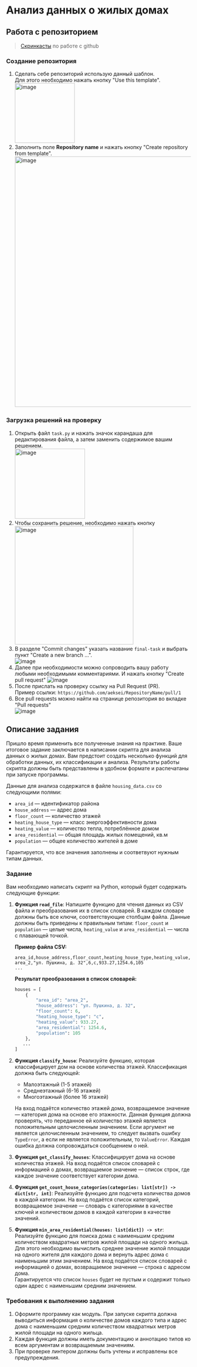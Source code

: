 # Анализ данных о жилых домах

## Работа с репозиторием
> [Скринкасты](https://youtube.com/playlist?list=PLbQ9NRKEG-c0vHKOmTHOxq0MqpK1ONNjt) по работе с github

### Создание репозитория
1. Сделать себе репозиторий использую данный шаблон.  
  Для этого необходимо нажать кнопку "Use this template".  
    <img width="163" alt="image" src="https://user-images.githubusercontent.com/14962819/194048820-c2f9941d-29f6-4d35-b6a8-7060de43111d.png">
1. Заполнить поле **Repository name** и нажать кнопку "Create repository from template".  
    <img width="683" alt="image" src="https://user-images.githubusercontent.com/14962819/194052658-23c1ecb3-6ca8-4130-87f1-64aa565df1e9.png">

### Загрузка решений на проверку
1. Открыть файл `task.py` и нажать значок карандаша для редактирования файла, а затем заменить содержимое вашим решением.  
     <img width="191" alt="image" src="https://github.com/aeksei-courses/python-urban-basic-final-task/assets/14962819/9cb941ca-ff4f-422a-b006-7df388820163">
1. Чтобы сохранить решение, необходимо нажать кнопку  
      <img width="323" alt="image" src="https://github.com/aeksei-courses/python-urban-basic-final-task/assets/14962819/e4b2ddb2-f3f5-4eed-b03f-1f2f7526fb35">
1. В разделе "Commit changes" указать название `final-task` и выбрать пункт "Create a new branch ...".     
    ![image](https://user-images.githubusercontent.com/14962819/194061021-9db55d14-5b92-42d9-97b8-57827bcf0b7f.png)
1. Далее при необходимости можно сопроводить вашу работу любыми необходимыми комментариями. И нажать кнопку "Create pull request"
    ![image](https://user-images.githubusercontent.com/14962819/194061318-278b9e6e-550b-47bf-893b-229325c7ad5a.png)
1. После прислать на проверку ссылку на Pull Request (PR).  
    Пример ссылки: `https://github.com/aeksei/RepositoryName/pull/1`
1. Все pull requests можно найти на странице репозитория во вкладке "Pull requests"  
    ![image](https://user-images.githubusercontent.com/14962819/194062365-4434ab16-7735-496d-8fe9-f0074e0a9eda.png)


## Описание задания
Пришло время применить все полученные знания на практике. Ваше итоговое задание заключается в написании скрипта для анализа данных о жилых домах. Вам предстоит создать несколько функций для обработки данных, их классификации и анализа. Результаты работы скрипта должны быть представлены в удобном формате и распечатаны при запуске программы.

Данные для анализа содержатся в файле `housing_data.csv` со следующими полями:
- `area_id` — идентификатор района
- `house_address` — адрес дома
- `floor_count` — количество этажей
- `heating_house_type` — класс энергоэффективности дома
- `heating_value` — количество тепла, потреблённое домом
- `area_residential` — общая площадь жилых помещений, кв.м
- `population` — общее количество жителей в доме

Гарантируется, что все значения заполнены и соответвуют нужным типам данных.

### Задание

Вам необходимо написать скрипт на Python, который будет содержать следующие функции:

1. **Функция `read_file`**:
   Напишите функцию для чтения данных из CSV файла и преобразования их в список словарей. В каждом словаре должны быть все ключи, соответствующие столбцам файла. Данные должны быть приведены к правильным типам: `floor_count` и `population` — целые числа, `heating_value` и `area_residential` — числа с плавающей точкой.

   **Пример файла CSV:**
   ```
   area_id,house_address,floor_count,heating_house_type,heating_value,area_residential,population
   area_2,"ул. Пушкина, д. 32",6,c,933.27,1254.6,105
   ...
   ```

   **Результат преобразования в список словарей:**
   ```python
   houses = [
       {
           "area_id": "area_2",
           "house_address": "ул. Пушкина, д. 32",
           "floor_count": 6,
           "heating_house_type": "c",
           "heating_value": 933.27,
           "area_residential": 1254.6,
           "population": 105
       },
      ...
   ]
   ```

2. **Функция `classify_house`**:
   Реализуйте функцию, которая классифицирует дом на основе количества этажей. Классификация должна быть следующей:
   - Малоэтажный (1-5 этажей)
   - Среднеэтажный (6-16 этажей)
   - Многоэтажный (более 16 этажей)
   
   На вход подаётся количество этажей дома, возвращаемое значение — категория дома на основе его этажности.
   Данная функция должна проверять, что переданное ей количество этажей является положительным целочисленным значением. Если аргумент не является целочисленным значением, то следует вызвать ошибку `TypeError`, а если не является положительным, то `ValueError`. Каждая ошибка должна сопровождаться сообщением о ней.

3. **Функция `get_classify_houses`**:
   Классифицирует дома на основе количества этажей. 
   На вход подаётся список словарей с информацией о домах, возвращаемое значение — список строк, где каждое значение соответствует категории дома.

4. **Функция `get_count_house_categories(categories: list[str]) -> dict[str, int]`**:
   Реализуйте функцию для подсчета количества домов в каждой категории. На вход подаётся список категорий, возвращаемое значение — словарь с категориями в качестве ключей и количеством домов в каждой категории в качестве значений.

5. **Функция `min_area_residential(houses: list[dict]) -> str`**:
   Реализуйте функцию для поиска дома с наименьшим средним количеством квадратных метров жилой площади на одного жильца. Для этого необходимо вычислить среднее значение жилой площади на одного жителя для каждого дома и вернуть адрес дома с наименьшим этим значением. 
   На вход подаётся список словарей с информацией о домах, возвращаемое значение — строка с адресом дома.  
   Гарантируется что список `houses` будет не пустым и содержит только один адрес с наименьшим средним значением.


### Требования к выполнению задания
1. Оформите программу как модуль. При запуске скрипта должна выводиться информация о количестве домов каждого типа и адрес дома с наименьшим средним количеством квадратных метров жилой площади на одного жильца.
2. Каждая функция должны иметь документацию и аннотацию типов ко всем аргументам и возвращаемым значениям.
3. При проверке линтером должны быть учтены и исправлены все предупреждения.
